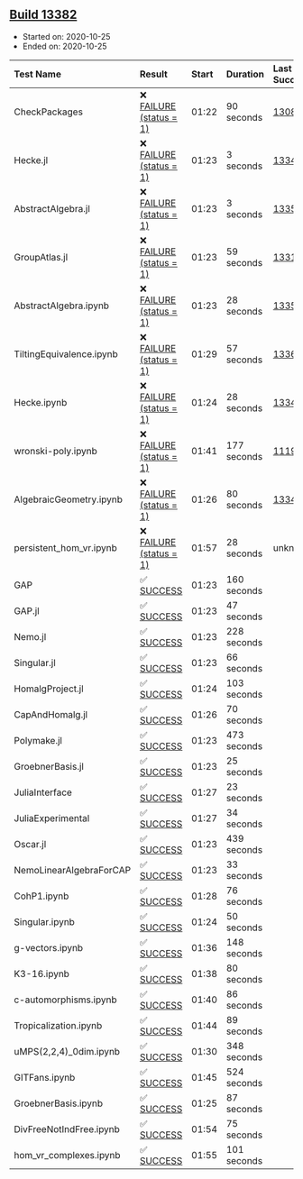 ## [Build 13382](https://oscarci.mathematik.uni-kl.de/job/oscar/13382/)

* Started on: 2020-10-25
* Ended on: 2020-10-25

| Test Name    | Result | Start | Duration | Last Success | First Failure |
|:-------------|:-------|:------|:---------|:-------------|:--------------|
| CheckPackages | ❌ [FAILURE (status = 1)](https://oscarci.mathematik.uni-kl.de/job/oscar/13382/artifact/logs/build-13382/CheckPackages.log) | 01:22 | 90 seconds | [13085](https://oscarci.mathematik.uni-kl.de/job/oscar/13085/) | [13086](https://oscarci.mathematik.uni-kl.de/job/oscar/13086/) |
| Hecke.jl | ❌ [FAILURE (status = 1)](https://oscarci.mathematik.uni-kl.de/job/oscar/13382/artifact/logs/build-13382/Hecke.jl.log) | 01:23 | 3 seconds | [13341](https://oscarci.mathematik.uni-kl.de/job/oscar/13341/) | [13342](https://oscarci.mathematik.uni-kl.de/job/oscar/13342/) |
| AbstractAlgebra.jl | ❌ [FAILURE (status = 1)](https://oscarci.mathematik.uni-kl.de/job/oscar/13382/artifact/logs/build-13382/AbstractAlgebra.jl.log) | 01:23 | 3 seconds | [13355](https://oscarci.mathematik.uni-kl.de/job/oscar/13355/) | [13356](https://oscarci.mathematik.uni-kl.de/job/oscar/13356/) |
| GroupAtlas.jl | ❌ [FAILURE (status = 1)](https://oscarci.mathematik.uni-kl.de/job/oscar/13382/artifact/logs/build-13382/GroupAtlas.jl.log) | 01:23 | 59 seconds | [13311](https://oscarci.mathematik.uni-kl.de/job/oscar/13311/) | [13312](https://oscarci.mathematik.uni-kl.de/job/oscar/13312/) |
| AbstractAlgebra.ipynb | ❌ [FAILURE (status = 1)](https://oscarci.mathematik.uni-kl.de/job/oscar/13382/artifact/logs/build-13382/AbstractAlgebra.ipynb.log) | 01:23 | 28 seconds | [13355](https://oscarci.mathematik.uni-kl.de/job/oscar/13355/) | [13356](https://oscarci.mathematik.uni-kl.de/job/oscar/13356/) |
| TiltingEquivalence.ipynb | ❌ [FAILURE (status = 1)](https://oscarci.mathematik.uni-kl.de/job/oscar/13382/artifact/logs/build-13382/TiltingEquivalence.ipynb.log) | 01:29 | 57 seconds | [13368](https://oscarci.mathematik.uni-kl.de/job/oscar/13368/) | [13369](https://oscarci.mathematik.uni-kl.de/job/oscar/13369/) |
| Hecke.ipynb | ❌ [FAILURE (status = 1)](https://oscarci.mathematik.uni-kl.de/job/oscar/13382/artifact/logs/build-13382/Hecke.ipynb.log) | 01:24 | 28 seconds | [13341](https://oscarci.mathematik.uni-kl.de/job/oscar/13341/) | [13342](https://oscarci.mathematik.uni-kl.de/job/oscar/13342/) |
| wronski-poly.ipynb | ❌ [FAILURE (status = 1)](https://oscarci.mathematik.uni-kl.de/job/oscar/13382/artifact/logs/build-13382/wronski-poly.ipynb.log) | 01:41 | 177 seconds | [11192](https://oscarci.mathematik.uni-kl.de/job/oscar/11192/) | [11193](https://oscarci.mathematik.uni-kl.de/job/oscar/11193/) |
| AlgebraicGeometry.ipynb | ❌ [FAILURE (status = 1)](https://oscarci.mathematik.uni-kl.de/job/oscar/13382/artifact/logs/build-13382/AlgebraicGeometry.ipynb.log) | 01:26 | 80 seconds | [13341](https://oscarci.mathematik.uni-kl.de/job/oscar/13341/) | [13342](https://oscarci.mathematik.uni-kl.de/job/oscar/13342/) |
| persistent_hom_vr.ipynb | ❌ [FAILURE (status = 1)](https://oscarci.mathematik.uni-kl.de/job/oscar/13382/artifact/logs/build-13382/persistent_hom_vr.ipynb.log) | 01:57 | 28 seconds | unknown | unknown |
| GAP | ✅ [SUCCESS](https://oscarci.mathematik.uni-kl.de/job/oscar/13382/artifact/logs/build-13382/GAP.log) | 01:23 | 160 seconds |  |  |
| GAP.jl | ✅ [SUCCESS](https://oscarci.mathematik.uni-kl.de/job/oscar/13382/artifact/logs/build-13382/GAP.jl.log) | 01:23 | 47 seconds |  |  |
| Nemo.jl | ✅ [SUCCESS](https://oscarci.mathematik.uni-kl.de/job/oscar/13382/artifact/logs/build-13382/Nemo.jl.log) | 01:23 | 228 seconds |  |  |
| Singular.jl | ✅ [SUCCESS](https://oscarci.mathematik.uni-kl.de/job/oscar/13382/artifact/logs/build-13382/Singular.jl.log) | 01:23 | 66 seconds |  |  |
| HomalgProject.jl | ✅ [SUCCESS](https://oscarci.mathematik.uni-kl.de/job/oscar/13382/artifact/logs/build-13382/HomalgProject.jl.log) | 01:24 | 103 seconds |  |  |
| CapAndHomalg.jl | ✅ [SUCCESS](https://oscarci.mathematik.uni-kl.de/job/oscar/13382/artifact/logs/build-13382/CapAndHomalg.jl.log) | 01:26 | 70 seconds |  |  |
| Polymake.jl | ✅ [SUCCESS](https://oscarci.mathematik.uni-kl.de/job/oscar/13382/artifact/logs/build-13382/Polymake.jl.log) | 01:23 | 473 seconds |  |  |
| GroebnerBasis.jl | ✅ [SUCCESS](https://oscarci.mathematik.uni-kl.de/job/oscar/13382/artifact/logs/build-13382/GroebnerBasis.jl.log) | 01:23 | 25 seconds |  |  |
| JuliaInterface | ✅ [SUCCESS](https://oscarci.mathematik.uni-kl.de/job/oscar/13382/artifact/logs/build-13382/JuliaInterface.log) | 01:27 | 23 seconds |  |  |
| JuliaExperimental | ✅ [SUCCESS](https://oscarci.mathematik.uni-kl.de/job/oscar/13382/artifact/logs/build-13382/JuliaExperimental.log) | 01:27 | 34 seconds |  |  |
| Oscar.jl | ✅ [SUCCESS](https://oscarci.mathematik.uni-kl.de/job/oscar/13382/artifact/logs/build-13382/Oscar.jl.log) | 01:23 | 439 seconds |  |  |
| NemoLinearAlgebraForCAP | ✅ [SUCCESS](https://oscarci.mathematik.uni-kl.de/job/oscar/13382/artifact/logs/build-13382/NemoLinearAlgebraForCAP.log) | 01:23 | 33 seconds |  |  |
| CohP1.ipynb | ✅ [SUCCESS](https://oscarci.mathematik.uni-kl.de/job/oscar/13382/artifact/logs/build-13382/CohP1.ipynb.log) | 01:28 | 76 seconds |  |  |
| Singular.ipynb | ✅ [SUCCESS](https://oscarci.mathematik.uni-kl.de/job/oscar/13382/artifact/logs/build-13382/Singular.ipynb.log) | 01:24 | 50 seconds |  |  |
| g-vectors.ipynb | ✅ [SUCCESS](https://oscarci.mathematik.uni-kl.de/job/oscar/13382/artifact/logs/build-13382/g-vectors.ipynb.log) | 01:36 | 148 seconds |  |  |
| K3-16.ipynb | ✅ [SUCCESS](https://oscarci.mathematik.uni-kl.de/job/oscar/13382/artifact/logs/build-13382/K3-16.ipynb.log) | 01:38 | 80 seconds |  |  |
| c-automorphisms.ipynb | ✅ [SUCCESS](https://oscarci.mathematik.uni-kl.de/job/oscar/13382/artifact/logs/build-13382/c-automorphisms.ipynb.log) | 01:40 | 86 seconds |  |  |
| Tropicalization.ipynb | ✅ [SUCCESS](https://oscarci.mathematik.uni-kl.de/job/oscar/13382/artifact/logs/build-13382/Tropicalization.ipynb.log) | 01:44 | 89 seconds |  |  |
| uMPS(2,2,4)_0dim.ipynb | ✅ [SUCCESS](https://oscarci.mathematik.uni-kl.de/job/oscar/13382/artifact/logs/build-13382/uMPS-2-2-4-_0dim.ipynb.log) | 01:30 | 348 seconds |  |  |
| GITFans.ipynb | ✅ [SUCCESS](https://oscarci.mathematik.uni-kl.de/job/oscar/13382/artifact/logs/build-13382/GITFans.ipynb.log) | 01:45 | 524 seconds |  |  |
| GroebnerBasis.ipynb | ✅ [SUCCESS](https://oscarci.mathematik.uni-kl.de/job/oscar/13382/artifact/logs/build-13382/GroebnerBasis.ipynb.log) | 01:25 | 87 seconds |  |  |
| DivFreeNotIndFree.ipynb | ✅ [SUCCESS](https://oscarci.mathematik.uni-kl.de/job/oscar/13382/artifact/logs/build-13382/DivFreeNotIndFree.ipynb.log) | 01:54 | 75 seconds |  |  |
| hom_vr_complexes.ipynb | ✅ [SUCCESS](https://oscarci.mathematik.uni-kl.de/job/oscar/13382/artifact/logs/build-13382/hom_vr_complexes.ipynb.log) | 01:55 | 101 seconds |  |  |
